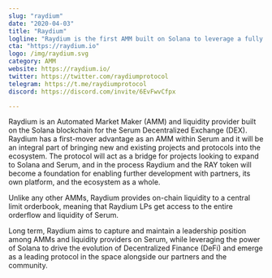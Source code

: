 ```yaml
---
slug: "raydium"
date: "2020-04-03"
title: "Raydium"
logline: "Raydium is the first AMM built on Solana to leverage a fully decentralised central limit order book."
cta: "https://raydium.io"
logo: /img/raydium.svg
category: AMM
website: https://raydium.io/
twitter: https://twitter.com/raydiumprotocol
telegram: https://t.me/raydiumprotocol
discord: https://discord.com/invite/6EvFwvCfpx

---
```


Raydium is an Automated Market Maker (AMM) and liquidity provider built on the Solana blockchain for the Serum Decentralized Exchange (DEX). Raydium has a first-mover advantage as an AMM within Serum and it will be an integral part of bringing new and existing projects and protocols into the ecosystem. The protocol will act as a bridge for projects looking to expand to Solana and Serum, and in the process Raydium and the RAY token will become a foundation for enabling further development with partners, its own platform, and the ecosystem as a whole.

Unlike any other AMMs, Raydium provides on-chain liquidity to a central limit orderbook, meaning that Raydium LPs get access to the entire orderflow and liquidity of Serum.

Long term, Raydium aims to capture and maintain a leadership position among AMMs and liquidity providers on Serum, while leveraging the power of Solana to drive the evolution of Decentralized Finance (DeFi) and emerge as a leading protocol in the space alongside our partners and the community.
